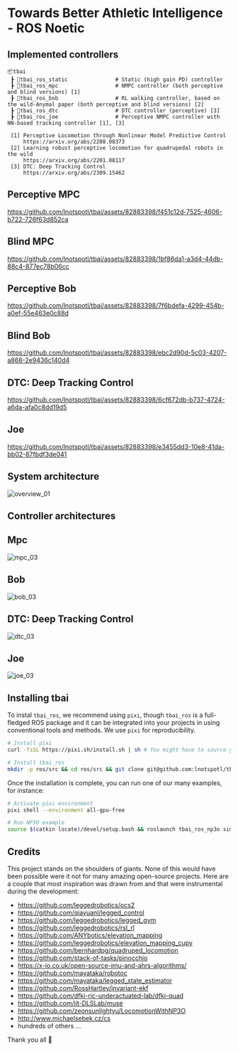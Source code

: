 # Towards Better Athletic Intelligence - ROS Noetic

## Implemented controllers

```
📦tbai
 ┣ 📂tbai_ros_static               # Static (high gain PD) controller
 ┣ 📂tbai_ros_mpc                  # NMPC controller (both perceptive and blind versions) [1]
 ┣ 📂tbai_ros_bob                  # RL walking controller, based on the wild-Anymal paper (both perceptive and blind versions) [2]
 ┣ 📂tbai_ros_dtc                  # DTC controller (perceptive) [3]
 ┣ 📂tbai_ros_joe                  # Perceptive NMPC controller with NN-based tracking controller [1], [3]

 [1] Perceptive Locomotion through Nonlinear Model Predictive Control
     https://arxiv.org/abs/2208.08373
 [2] Learning robust perceptive locomotion for quadrupedal robots in the wild
     https://arxiv.org/abs/2201.08117
 [3] DTC: Deep Tracking Control
     https://arxiv.org/abs/2309.15462
```

## Perceptive MPC



https://github.com/lnotspotl/tbai/assets/82883398/f451c12d-7525-4606-b722-726f63d852ca




## Blind MPC



https://github.com/lnotspotl/tbai/assets/82883398/1bf86da1-a3d4-44db-88c4-877ec78b06cc




## Perceptive Bob



https://github.com/lnotspotl/tbai/assets/82883398/7f6bdefa-4299-454b-a0ef-55e463e0c88d




## Blind Bob


https://github.com/lnotspotl/tbai/assets/82883398/ebc2d90d-5c03-4207-a868-2e9436c140d4



## DTC: Deep Tracking Control


https://github.com/lnotspotl/tbai/assets/82883398/6cf672db-b737-4724-a6da-afa0c8dd19d5


## Joe


https://github.com/lnotspotl/tbai/assets/82883398/e3455dd3-10e8-41da-bb02-87fbdf3de041


## System architecture

![overview_01](https://github.com/lnotspotl/tbai/assets/82883398/2c17f08d-6994-4982-8739-2b8246dfcb32)

## Controller architectures

## Mpc 
![mpc_03](https://github.com/lnotspotl/tbai/assets/82883398/daabb2c2-8ced-4ffd-956e-35279b78563b)


## Bob

![bob_03](https://github.com/lnotspotl/tbai/assets/82883398/3ea71f1c-b58c-4028-93d3-971592aa364d)


## DTC: Deep Tracking Control

![dtc_03](https://github.com/lnotspotl/tbai/assets/82883398/10b3481d-7782-4a0e-ac31-24e2786c3402)

## Joe

![joe_03](https://github.com/lnotspotl/tbai/assets/82883398/0139df20-d2ce-4de1-884f-ce37e770ee08)

## Installing tbai

To instal `tbai_ros`, we recommend using `pixi`, though `tbai_ros` is a full-fledged ROS package and it can be integrated into your projects in using conventional tools and methods. We use `pixi` for reproducibility.

```bash
# Install pixi
curl -fsSL https://pixi.sh/install.sh | sh # You might have to source your config again

# Install tbai_ros
mkdir -p ros/src && cd ros/src && git clone git@github.com:lnotspotl/tbai_ros.git --recursive && cd tbai_ros && ./tbai_ros.bash --fresh_install
```

Once the installation is complete, you can run one of our many examples, for instance:

```bash
# Activate pixi environment
pixi shell --environment all-gpu-free

# Run NP3O example
source $(catkin locate)/devel/setup.bash && roslaunch tbai_ros_np3o simple_go2.launch gui:=true
```

## Credits
This project stands on the shoulders of giants.
None of this would have been possible were it not for many amazing open-source projects.
Here are a couple that most inspiration was drawn from and that were instrumental during the development:

- https://github.com/leggedrobotics/ocs2
- https://github.com/qiayuanl/legged_control
- https://github.com/leggedrobotics/legged_gym
- https://github.com/leggedrobotics/rsl_rl
- https://github.com/ANYbotics/elevation_mapping
- https://github.com/leggedrobotics/elevation_mapping_cupy
- https://github.com/bernhardpg/quadruped_locomotion
- https://github.com/stack-of-tasks/pinocchio
- https://x-io.co.uk/open-source-imu-and-ahrs-algorithms/
- https://github.com/mayataka/robotoc
- https://github.com/mayataka/legged_state_estimator
- https://github.com/RossHartley/invariant-ekf
- https://github.com/dfki-ric-underactuated-lab/dfki-quad
- https://github.com/iit-DLSLab/muse
- https://github.com/zeonsunlightyu/LocomotionWithNP3O
- http://www.michaelsebek.cz/cs
- hundreds of others ...

Thank you all 🤗
